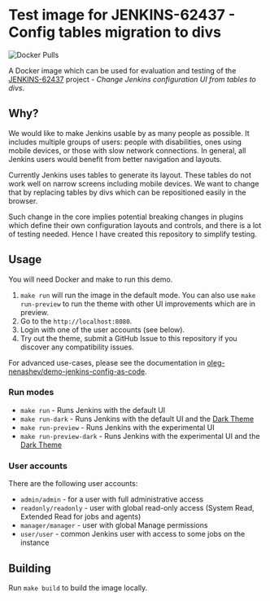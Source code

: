 # Test image for JENKINS-62437 - Config tables migration to divs

![Docker Pulls](https://img.shields.io/docker/pulls/jenkins4eval/jenkins-62437-config-tables-to-divs)

A Docker image which can be used for evaluation and testing of the [JENKINS-62437](https://issues.jenkins-ci.org/browse/JENKINS-62437) project -
_Change Jenkins configuration UI from tables to divs_.

## Why?

We would like to make Jenkins usable by as many people as possible.
It includes multiple groups of users: people with disabilities, ones using mobile devices, or those with slow network connections.
In general, all Jenkins users would benefit from better navigation and layouts.

Currently Jenkins uses tables to generate its layout.
These tables do not work well on narrow screens including mobile devices.
We want to change that by replacing tables by divs which can be repositioned easily in the browser.

Such change in the core implies potential breaking changes in plugins which define their own configuration layouts and controls,
and there is a lot of testing needed.
Hence I have created this repository to simplify testing.

## Usage

You will need Docker and make to run this demo.

1. `make run` will run the image in the default mode.
   You can also use `make run-preview` to run the theme with other UI improvements which are in preview.
2. Go to the `http://localhost:8080`.
3. Login with one of the user accounts (see below).
4. Try out the theme, submit a GitHub Issue to this repository if you discover any compatibility issues.

For advanced use-cases, please see the documentation in [oleg-nenashev/demo-jenkins-config-as-code](https://github.com/oleg-nenashev/demo-jenkins-config-as-code).

### Run modes

* `make run` - Runs Jenkins with the default UI
* `make run-dark` - Runs Jenkins with the default UI and the [Dark Theme](https://github.com/jenkinsci/dark-theme)
* `make run-preview` - Runs Jenkins with the experimental UI
* `make run-preview-dark` - Runs Jenkins with the experimental UI and the [Dark Theme](https://github.com/jenkinsci/dark-theme)

### User accounts

There are the following user accounts:

  * `admin/admin` - for a user with full administrative access
  * `readonly/readonly` - user with global read-only access (System Read, Extended Read for jobs and agents)
  * `manager/manager` - user with global Manage permissions
  * `user/user` - common Jenkins user with access to some jobs on the instance

## Building

Run `make build` to build the image locally.
